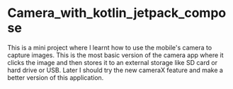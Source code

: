 # Camera_with_kotlin_jetpack_compose
This is a mini project where I learnt how to use the mobile's camera to capture images.
This is the most basic version of the camera app where it clicks the image and then stores it to an external storage like SD card or hard drive or USB.
Later I should try the new cameraX feature and make a better version of this application.

